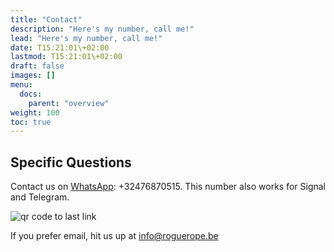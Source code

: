 ```yaml
---
title: "Contact"
description: "Here's my number, call me!"
lead: "Here's my number, call me!"
date: T15:21:01\+02:00
lastmod: T15:21:01\+02:00
draft: false
images: []
menu: 
  docs:
    parent: "overview"
weight: 100
toc: true
---
```

## Specific Questions 

  Contact us on [WhatsApp](https://wa.me/32476870515): +32476870515. This number also works for Signal and Telegram.

![qr code to last link](/images/whatsappqr.png)

If you prefer email, hit us up at [info@roguerope.be](mailto:info@roguerope.be)
